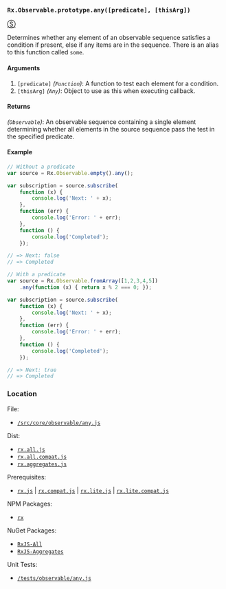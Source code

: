 ### `Rx.Observable.prototype.any([predicate], [thisArg])`
[&#x24C8;](https://github.com/Reactive-Extensions/RxJS/blob/master/src/core/linq/observable/any.js "View in source") 

Determines whether any element of an observable sequence satisfies a condition if present, else if any items are in the sequence. There is an alias to this function called `some`.

#### Arguments
1. `[predicate]` *(`Function`)*: A function to test each element for a condition.
2. `[thisArg]` *(`Any`)*: Object to use as this when executing callback.

#### Returns
*(`Observable`)*: An observable sequence containing a single element determining whether all elements in the source sequence pass the test in the specified predicate. 

#### Example
```js
// Without a predicate
var source = Rx.Observable.empty().any();

var subscription = source.subscribe(
    function (x) {
        console.log('Next: ' + x);
    },
    function (err) {
        console.log('Error: ' + err);   
    },
    function () {
        console.log('Completed');   
    });

// => Next: false
// => Completed 

// With a predicate
var source = Rx.Observable.fromArray([1,2,3,4,5])
    .any(function (x) { return x % 2 === 0; });

var subscription = source.subscribe(
    function (x) {
        console.log('Next: ' + x);
    },
    function (err) {
        console.log('Error: ' + err);   
    },
    function () {
        console.log('Completed');   
    });

// => Next: true
// => Completed 
```

### Location

File:
- [`/src/core/observable/any.js`](https://github.com/Reactive-Extensions/RxJS/blob/master/src/core/linq/observable/any.js)

Dist:
- [`rx.all.js`](https://github.com/Reactive-Extensions/RxJS/blob/master/rx.all.js)
- [`rx.all.compat.js`](https://github.com/Reactive-Extensions/RxJS/blob/master/rx.all.js)
- [`rx.aggregates.js`](https://github.com/Reactive-Extensions/RxJS/blob/master/rx.aggregates.js)

Prerequisites:
- [`rx.js`](https://github.com/Reactive-Extensions/RxJS/blob/master/dist/rx.js) | [`rx.compat.js`](https://github.com/Reactive-Extensions/RxJS/blob/master/dist/rx.compat.js) | [`rx.lite.js`](https://github.com/Reactive-Extensions/RxJS/blob/master/rx.lite.js) | [`rx.lite.compat.js`](https://github.com/Reactive-Extensions/RxJS/blob/master/rx.lite.compat.js)

NPM Packages:
- [`rx`](https://www.npmjs.org/package/rx)

NuGet Packages:
- [`RxJS-All`](http://www.nuget.org/packages/RxJS-All/)
- [`RxJS-Aggregates`](http://www.nuget.org/packages/RxJS-Aggregates/)

Unit Tests:
- [`/tests/observable/any.js`](https://github.com/Reactive-Extensions/RxJS/blob/master/tests/observable/any.js)